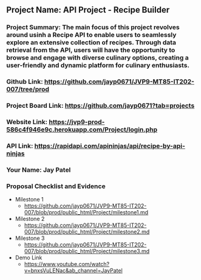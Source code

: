 ## Project Name: API Project - Recipe Builder
### Project Summary:  The main focus of this project revolves around usinh a Recipe API to enable users to seamlessly explore an extensive collection of recipes. Through data retrieval from the API, users will have the opportunity to browse and engage with diverse culinary options, creating a user-friendly and dynamic platform for culinary enthusiasts.
### Github Link: https://github.com/jayp0671/JVP9-MT85-IT202-007/tree/prod
### Project Board Link: https://github.com/jayp0671?tab=projects
### Website Link: https://jvp9-prod-586c4f946e9c.herokuapp.com/Project/login.php
### API Link: https://rapidapi.com/apininjas/api/recipe-by-api-ninjas
### Your Name: Jay Patel

 
 
### Proposal Checklist and Evidence

- Milestone 1
  - https://github.com/jayp0671/JVP9-MT85-IT202-007/blob/prod/public_html/Project/milestone1.md  
- Milestone 2
  - https://github.com/jayp0671/JVP9-MT85-IT202-007/blob/prod/public_html/Project/milestone2.md
- Milestone 3
  - https://github.com/jayp0671/JVP9-MT85-IT202-007/blob/prod/public_html/Project/milestone3.md
- Demo Link
  - https://www.youtube.com/watch?v=bnxsVuLENac&ab_channel=JayPatel